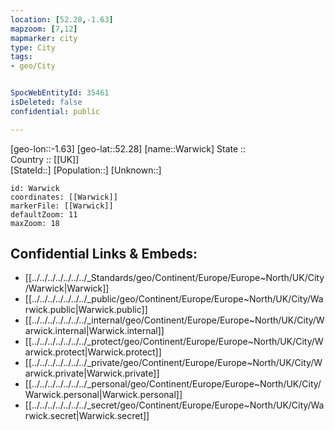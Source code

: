 ```yaml
---
location: [52.28,-1.63] 
mapzoom: [7,12] 
mapmarker: city 
type: City
tags:
- geo/City


SpocWebEntityId: 35461
isDeleted: false
confidential: public

---
```

[geo-lon::-1.63] 
[geo-lat::52.28] 
[name::Warwick] 
State ::  
Country :: [[UK]]  
[StateId::] 
[Population::] 
[Unknown::] 


```leaflet
id: Warwick
coordinates: [[Warwick]] 
markerFile: [[Warwick]] 
defaultZoom: 11 
maxZoom: 18
```


## Confidential Links & Embeds: 
- [[../../../../../../../_Standards/geo/Continent/Europe/Europe~North/UK/City/Warwick|Warwick]] 
- [[../../../../../../../_public/geo/Continent/Europe/Europe~North/UK/City/Warwick.public|Warwick.public]] 
- [[../../../../../../../_internal/geo/Continent/Europe/Europe~North/UK/City/Warwick.internal|Warwick.internal]] 
- [[../../../../../../../_protect/geo/Continent/Europe/Europe~North/UK/City/Warwick.protect|Warwick.protect]] 
- [[../../../../../../../_private/geo/Continent/Europe/Europe~North/UK/City/Warwick.private|Warwick.private]] 
- [[../../../../../../../_personal/geo/Continent/Europe/Europe~North/UK/City/Warwick.personal|Warwick.personal]] 
- [[../../../../../../../_secret/geo/Continent/Europe/Europe~North/UK/City/Warwick.secret|Warwick.secret]] 
